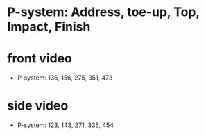 # P-system: Address, toe-up, Top, Impact, Finish

# front video

* P-system: 136, 156, 275, 351, 473

# side video

* P-system: 123, 143, 271, 335, 454
